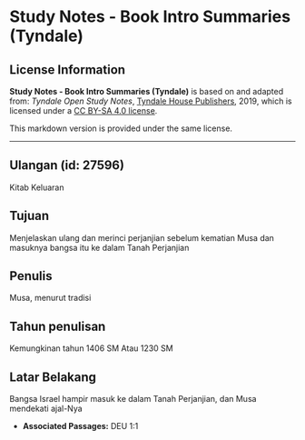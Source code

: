 # Study Notes - Book Intro Summaries (Tyndale)

## License Information

**Study Notes - Book Intro Summaries (Tyndale)** is based on and adapted from: _Tyndale Open Study Notes_, [Tyndale House Publishers](https://tyndaleopenresources.com/), 2019, which is licensed under a [CC BY-SA 4.0 license](https://creativecommons.org/licenses/by-sa/4.0/legalcode.en).

This markdown version is provided under the same license.



--------------------------------

## Ulangan (id: 27596)

Kitab Keluaran

Tujuan
------

Menjelaskan ulang dan merinci perjanjian sebelum kematian Musa dan masuknya bangsa itu ke dalam Tanah Perjanjian

Penulis
-------

Musa, menurut tradisi

Tahun penulisan
---------------

Kemungkinan tahun 1406 SM Atau 1230 SM

Latar Belakang
--------------

Bangsa Israel hampir masuk ke dalam Tanah Perjanjian, dan Musa mendekati ajal\-Nya

* **Associated Passages:** DEU 1:1

